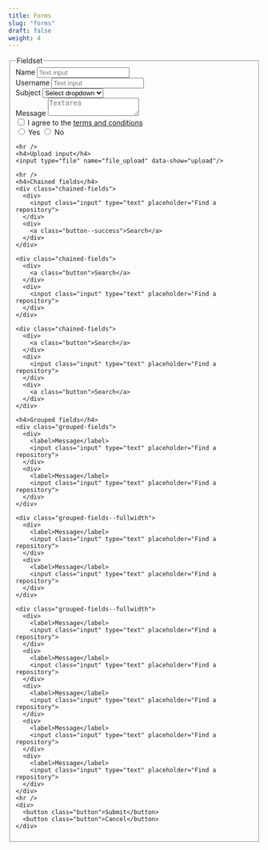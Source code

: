 ```yaml
---
title: Forms
slug: "forms"
draft: false
weight: 4
---
```



<form>
  <fieldset>
    <legend>Fieldset</legend>
    <div>
      <label>Name</label>
      <input type="text" placeholder="Text input">
    </div>
    <div>
      <label class="label">Username</label>
      <input type="text" placeholder="Text input">
    </div>
    <div class="select">
      <label class="label">Subject</label>
      <select>
        <option>Select dropdown</option>
        <option>With options</option>
      </select>
    </div>
    <div>
      <label>Message</label>
      <textarea placeholder="Textarea"></textarea>
    </div>
    <div>
      <label class="checkbox">
        <input type="checkbox">
        I agree to the <a href="#">terms and conditions</a>
      </label>
    </div>
    <div>
      <label class="radio">
        <input type="radio" name="question"> Yes
      </label>
      <label class="radio">
        <input type="radio" name="question"> No
      </label>
    </div>

    <hr />
    <h4>Upload input</h4>
    <input type="file" name="file_upload" data-show="upload"/>

    <hr />
    <h4>Chained fields</h4>
    <div class="chained-fields">
      <div>
        <input class="input" type="text" placeholder="Find a repository">
      </div>
      <div>
        <a class="button--success">Search</a>
      </div>
    </div>

    <div class="chained-fields">
      <div>
        <a class="button">Search</a>
      </div>
      <div>
        <input class="input" type="text" placeholder="Find a repository">
      </div>
    </div>

    <div class="chained-fields">
      <div>
        <a class="button">Search</a>
      </div>
      <div>
        <input class="input" type="text" placeholder="Find a repository">
      </div>
      <div>
        <a class="button">Search</a>
      </div>
    </div>

    <h4>Grouped fields</h4>
    <div class="grouped-fields">
      <div>
        <label>Message</label>
        <input class="input" type="text" placeholder="Find a repository">
      </div>
      <div>
        <label>Message</label>
        <input class="input" type="text" placeholder="Find a repository">
      </div>
    </div>

    <div class="grouped-fields--fullwidth">
      <div>
        <label>Message</label>
        <input class="input" type="text" placeholder="Find a repository">
      </div>
      <div>
        <label>Message</label>
        <input class="input" type="text" placeholder="Find a repository">
      </div>
    </div>

    <div class="grouped-fields--fullwidth">
      <div>
        <label>Message</label>
        <input class="input" type="text" placeholder="Find a repository">
      </div>
      <div>
        <label>Message</label>
        <input class="input" type="text" placeholder="Find a repository">
      </div>
      <div>
        <label>Message</label>
        <input class="input" type="text" placeholder="Find a repository">
      </div>
      <div>
        <label>Message</label>
        <input class="input" type="text" placeholder="Find a repository">
      </div>
      <div>
        <label>Message</label>
        <input class="input" type="text" placeholder="Find a repository">
      </div>
    </div>
    <hr />
    <div>
      <button class="button">Submit</button>
      <button class="button">Cancel</button>
    </div>
  </fieldset>
</form>
